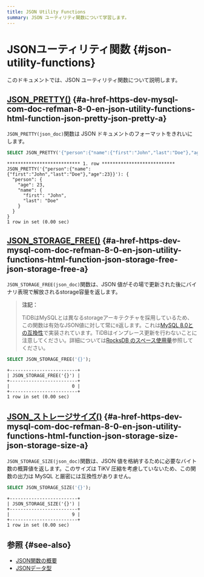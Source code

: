 ```yaml
---
title: JSON Utility Functions
summary: JSON ユーティリティ関数について学習します。
---
```


# JSONユーティリティ関数 {#json-utility-functions}

このドキュメントでは、JSON ユーティリティ関数について説明します。

## <a href="https://dev.mysql.com/doc/refman/8.0/en/json-utility-functions.html#function_json-pretty">JSON_PRETTY()</a> {#a-href-https-dev-mysql-com-doc-refman-8-0-en-json-utility-functions-html-function-json-pretty-json-pretty-a}

`JSON_PRETTY(json_doc)`関数は JSON ドキュメントのフォーマットをきれいにします。

```sql
SELECT JSON_PRETTY('{"person":{"name":{"first":"John","last":"Doe"},"age":23}}')\G
```

    *************************** 1. row ***************************
    JSON_PRETTY('{"person":{"name":{"first":"John","last":"Doe"},"age":23}}'): {
      "person": {
        "age": 23,
        "name": {
          "first": "John",
          "last": "Doe"
        }
      }
    }
    1 row in set (0.00 sec)

## <a href="https://dev.mysql.com/doc/refman/8.0/en/json-utility-functions.html#function_json-storage-free">JSON_STORAGE_FREE()</a> {#a-href-https-dev-mysql-com-doc-refman-8-0-en-json-utility-functions-html-function-json-storage-free-json-storage-free-a}

`JSON_STORAGE_FREE(json_doc)`関数は、JSON 値がその場で更新された後にバイナリ表現で解放されるstorage容量を返します。

> **注記：**
>
> TiDBはMySQLとは異なるstorageアーキテクチャを採用しているため、この関数は有効なJSON値に対して常に`0`返します。これは[MySQL 8.0との互換性](/mysql-compatibility.md)で実装されています。TiDBはインプレース更新を行わないことに注意してください。詳細については[RocksDB のスペース使用量](/storage-engine/rocksdb-overview.md#rocksdb-space-usage)参照してください。

```sql
SELECT JSON_STORAGE_FREE('{}');
```

    +-------------------------+
    | JSON_STORAGE_FREE('{}') |
    +-------------------------+
    |                       0 |
    +-------------------------+
    1 row in set (0.00 sec)

## <a href="https://dev.mysql.com/doc/refman/8.0/en/json-utility-functions.html#function_json-storage-size">JSON_ストレージサイズ()</a> {#a-href-https-dev-mysql-com-doc-refman-8-0-en-json-utility-functions-html-function-json-storage-size-json-storage-size-a}

`JSON_STORAGE_SIZE(json_doc)`関数は、JSON 値を格納するために必要なバイト数の概算値を返します。このサイズは TiKV 圧縮を考慮していないため、この関数の出力は MySQL と厳密には互換性がありません。

```sql
SELECT JSON_STORAGE_SIZE('{}');
```

    +-------------------------+
    | JSON_STORAGE_SIZE('{}') |
    +-------------------------+
    |                       9 |
    +-------------------------+
    1 row in set (0.00 sec)

## 参照 {#see-also}

-   [JSON関数の概要](/functions-and-operators/json-functions.md)
-   [JSONデータ型](/data-type-json.md)
